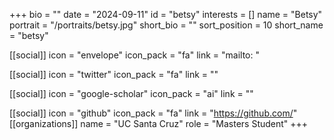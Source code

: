 +++
bio = "" 
date = "2024-09-11" 
id = "betsy" 
interests = [] 
name = "Betsy" 
portrait = "/portraits/betsy.jpg" 
short_bio = "" 
sort_position = 10
 short_name = "betsy" 

[[social]] 
    icon = "envelope" 
    icon_pack = "fa" 
    link = "mailto: "

 [[social]] 
    icon = "twitter" 
    icon_pack = "fa" 
    link = "" 

[[social]] 
    icon = "google-scholar" 
    icon_pack = "ai" 
    link = "" 

[[social]] 
    icon = "github" 
    icon_pack = "fa" 
    link = "https://github.com/" 
[[organizations]] 
     name = "UC Santa Cruz" 
      role = "Masters Student" 
+++